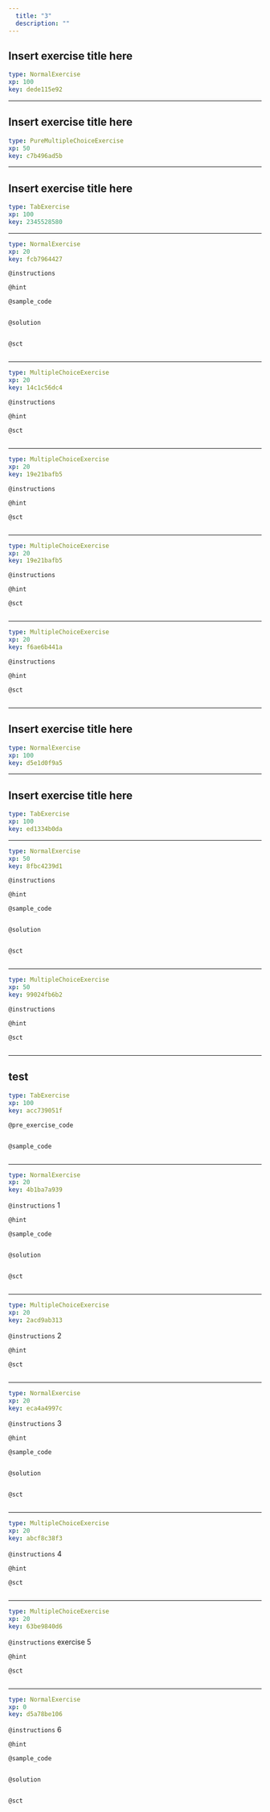 ```yaml
---
  title: "3"
  description: ""
---
```


## Insert exercise title here

```yaml
type: NormalExercise 
xp: 100 
key: dede115e92   
```





---

## Insert exercise title here

```yaml
type: PureMultipleChoiceExercise 
xp: 50 
key: c7b496ad5b   
```





---

## Insert exercise title here

```yaml
type: TabExercise 
xp: 100 
key: 2345528580   
```





***



```yaml
type: NormalExercise 
xp: 20 
key: fcb7964427   
```





`@instructions`


`@hint`


`@sample_code`

```{sql}

```


`@solution`

```{sql}

```


`@sct`

```{python}

```



***



```yaml
type: MultipleChoiceExercise 
xp: 20 
key: 14c1c56dc4   
```





`@instructions`


`@hint`


`@sct`

```{python}

```



***



```yaml
type: MultipleChoiceExercise 
xp: 20 
key: 19e21bafb5   
```





`@instructions`


`@hint`


`@sct`

```{python}

```



***



```yaml
type: MultipleChoiceExercise 
xp: 20 
key: 19e21bafb5   
```





`@instructions`


`@hint`


`@sct`

```{python}

```



***



```yaml
type: MultipleChoiceExercise 
xp: 20 
key: f6ae6b441a   
```





`@instructions`


`@hint`


`@sct`

```{python}

```



---

## Insert exercise title here

```yaml
type: NormalExercise 
xp: 100 
key: d5e1d0f9a5   
```





---

## Insert exercise title here

```yaml
type: TabExercise 
xp: 100 
key: ed1334b0da   
```





***



```yaml
type: NormalExercise 
xp: 50 
key: 8fbc4239d1   
```





`@instructions`


`@hint`


`@sample_code`

```{sql}

```


`@solution`

```{sql}

```


`@sct`

```{python}

```



***



```yaml
type: MultipleChoiceExercise 
xp: 50 
key: 99024fb6b2   
```





`@instructions`


`@hint`


`@sct`

```{python}

```



---

## test

```yaml
type: TabExercise 
xp: 100 
key: acc739051f   
```





`@pre_exercise_code`

```{python}

```


`@sample_code`

```{sql}

```


***



```yaml
type: NormalExercise 
xp: 20 
key: 4b1ba7a939   
```





`@instructions`
1

`@hint`


`@sample_code`

```{sql}

```


`@solution`

```{sql}

```


`@sct`

```{python}

```



***



```yaml
type: MultipleChoiceExercise 
xp: 20 
key: 2acd9ab313   
```





`@instructions`
2

`@hint`


`@sct`

```{python}

```



***



```yaml
type: NormalExercise 
xp: 20 
key: eca4a4997c   
```





`@instructions`
3

`@hint`


`@sample_code`

```{sql}

```


`@solution`

```{sql}

```


`@sct`

```{python}

```



***



```yaml
type: MultipleChoiceExercise 
xp: 20 
key: abcf8c38f3   
```





`@instructions`
4

`@hint`


`@sct`

```{python}

```



***



```yaml
type: MultipleChoiceExercise 
xp: 20 
key: 63be9840d6   
```





`@instructions`
exercise 5

`@hint`


`@sct`

```{python}

```



***



```yaml
type: NormalExercise 
xp: 0 
key: d5a78be106   
```





`@instructions`
6

`@hint`


`@sample_code`

```{sql}

```


`@solution`

```{sql}

```


`@sct`

```{python}

```


